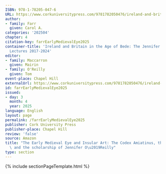 ```yaml
---
ISBN: 978-1-78205-047-6
URL: https://www.corkuniversitypress.com/9781782050476/ireland-and-britain-in-the-age-of-bede/
author:
- family: Farr
  given: Carol A.
categories: '202504'
chapter: 4
citation-key: farrEarlyMedievalEye2025
container-title: 'Ireland and Britain in the Age of Bede: The Jennifer O''Reilly Memorial
  Lectures 2017-2024'
editor:
- family: Maccarron
  given: Mairin
- family: O'Reilly
  given: Tom
event-place: Chapel Hill
externalUrl: https://www.corkuniversitypress.com/9781782050476/ireland-and-britain-in-the-age-of-bede/
id: farrEarlyMedievalEye2025
issued:
- day: 3
  month: 4
  year: 2025
language: English
layout: page
permalink: /farrEarlyMedievalEye2025
publisher: Cork University Press
publisher-place: Chapel Hill
review: 'false'
source: Amazon
title: "The Early Medieval Eye and Insular Art: The Codex Amiatinus, the Book of Kells,\
  \ and the scholarship of Jennifer O\u2019Reilly"
type: section
---
```

{% include sectionPageTemplate.html %}